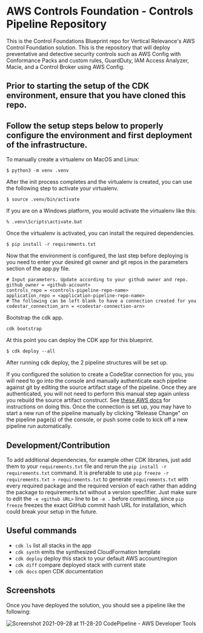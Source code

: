 # AWS Controls Foundation - Controls Pipeline Repository

This is the Control Foundations Blueprint repo for Vertical Relevance's AWS Control Foundation solution. This
is the repository that will deploy preventative and detective security controls such as AWS Config
with Conformance Packs and custom rules, GuardDuty, IAM Access Analyzer, Macie, and a Control Broker using AWS Config.

## Prior to starting the setup of the CDK environment, ensure that you have cloned this repo.

## Follow the setup steps below to properly configure the environment and first deployment of the infrastructure.

To manually create a virtualenv on MacOS and Linux:

```
$ python3 -m venv .venv
```

After the init process completes and the virtualenv is created, you can use the following
step to activate your virtualenv.

```
$ source .venv/bin/activate
```

If you are on a Windows platform, you would activate the virtualenv like this:

```
% .venv\Scripts\activate.bat
```

Once the virtualenv is activated, you can install the required dependencies.

```
$ pip install -r requirements.txt
```

Now that the environment is configured, the last step before deploying is you
need to enter your desired git owner and git repos in the parameters section of
the app.py file.

```
# Input parameters. Update according to your github owner and repo.
github_owner = <github-account>
controls_repo = <controls-pipeline-repo-name>
application_repo = <application-pipeline-repo-name>
# The following can be left blank to have a connection created for you
codestar_connection_arn = <codestar-connection-arn>
```

Bootstrap the cdk app.

```
cdk bootstrap
```

At this point you can deploy the CDK app for this blueprint.

```
$ cdk deploy --all
```

After running cdk deploy, the 2 pipeline structures will be set up.

If you configured the solution to create a CodeStar connection for you, you will
need to go into the console and manually authenticate each pipeline against git
by editing the source artifact stage of the pipeline. Once they are
authenticated, you will not need to perform this manual step again unless you
rebuild the source artifact construct. See [these AWS docs](https://docs.aws.amazon.com/dtconsole/latest/userguide/connections-update.html) for instructions on doing this. Once the connection is set up, you may have to start a new run of the pipeline manually by clicking
"Release Change" on the pipeline page(s) of the console, or push some code to
kick off a new pipeline run automatically.

## Development/Contribution

To add additional dependencies, for example other CDK libraries, just add
them to your `requirements.txt` file and rerun the `pip install -r requirements.txt`
command. It is preferable to use `pip freeze -r requirements.txt > requirements.txt`
to generate `requirements.txt` with every required package and the required
version of each rather than adding the package to requirements.txt without a
version specfifier. Just make sure to edit the `-e <github URL>` line to be `-e .`
before committing, since `pip freeze` freezes the exact GitHub commit hash URL for
installation, which could break your setup in the future.

## Useful commands

 * `cdk ls`          list all stacks in the app
 * `cdk synth`       emits the synthesized CloudFormation template
 * `cdk deploy`      deploy this stack to your default AWS account/region
 * `cdk diff`        compare deployed stack with current state
 * `cdk docs`        open CDK documentation

## Screenshots

Once you have deployed the solution, you should see a pipeline like the following:

![Screenshot 2021-09-28 at 11-28-20 CodePipeline - AWS Developer Tools](https://user-images.githubusercontent.com/5383250/135118103-7cf76769-7030-4cc5-8190-a73b9b8b8645.png) 
